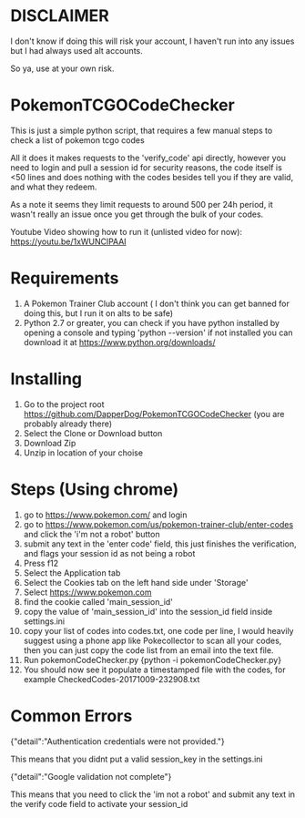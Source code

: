 # DISCLAIMER
I don't know if doing this will risk your account, I haven't run into any issues but I had always used alt accounts.

So ya, use at your own risk.

# PokemonTCGOCodeChecker
This is just a simple python script, that requires a few manual steps to check a list of pokemon tcgo codes

All it does it makes requests to the 'verify_code' api directly, however you need to login and pull a session id for security reasons, the code itself is <50 lines and does nothing with the codes besides tell you if they are valid, and what they redeem.

As a note it seems they limit requests to around 500 per 24h period, it wasn't really an issue once you get through the bulk of your codes.

Youtube Video showing how to run it (unlisted video for now):
https://youtu.be/1xWUNClPAAI

# Requirements
1) A Pokemon Trainer Club account ( I don't think you can get banned for doing this, but I run it on alts to be safe) 
2) Python 2.7 or greater, you can check if you have python installed by opening a console and typing 'python --version' if not installed you can download it at https://www.python.org/downloads/

# Installing
1) Go to the project root https://github.com/DapperDog/PokemonTCGOCodeChecker (you are probably already there)
2) Select the Clone or Download button
3) Download Zip
4) Unzip in location of your choise

# Steps (Using chrome)
1) go to https://www.pokemon.com/ and login
2) go to https://www.pokemon.com/us/pokemon-trainer-club/enter-codes and click the 'i'm not a robot' button
3) submit any text in the 'enter code' field, this just finishes the verification, and flags your session id as not being a robot
4) Press f12
5) Select the Application tab
6) Select the Cookies tab on the left hand side under 'Storage'
7) Select https://www.pokemon.com
8) find the cookie called 'main_session_id'
9) copy the value of 'main_session_id' into the session_id field inside settings.ini
10) copy your list of codes into codes.txt, one code per line, I would heavily suggest using a phone app like Pokecollector to scan all your codes, then you can just copy the code list from an email into the text file.
11) Run pokemonCodeChecker.py {python -i pokemonCodeChecker.py}
12) You should now see it populate a timestamped file with the codes, for example CheckedCodes-20171009-232908.txt

# Common Errors

{"detail":"Authentication credentials were not provided."}

This means that you didnt put a valid session_key in the settings.ini

{"detail":"Google validation not complete"}

This means that you need to click the 'im not a robot' and submit any text in the verify code field to activate your session_id
